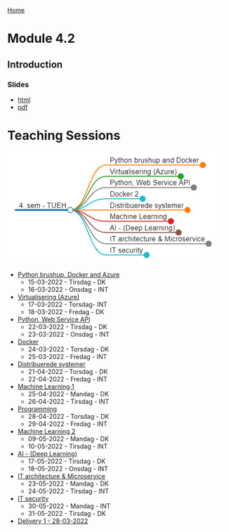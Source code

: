 [Home](../README.md)
# Module 4.2

## Introduction

### Slides
- [html](./introduction.html)
- [pdf](./introduction.pdf)

# Teaching Sessions

![](./image/oversigt.jpg)

- [Python brushup, Docker and Azure](./01-Python-brushup_and_Docker_1/README.md)
    - 15-03-2022 - Tirsdag - DK
    - 16-03-2022 - Onsdag - INT
- [Virtualisering (Azure)](./02-Virtualisering/README.md)
    - 17-03-2022 - Torsdag- INT
    - 18-03-2022 - Fredag - DK
- [Python, Web Service API](./03-Python_WebService_API/README.md)
    - 22-03-2022 - Tirsdag - DK
    - 23-03-2022 - Onsdag - INT
- [Docker](./04-Docker_2/README.md)
    - 24-03-2022 - Torsdag - DK
    - 25-03-2022 - Fredag - INT
- [Distribuerede systemer](./05-Distribuerede_systemer/README.md)
    - 21-04-2022 - Torsdag - DK
    - 22-04-2022 - Fredag - INT
- [Machine Learning 1](./06-Machine_Learning_1/README.md)
    - 25-04-2022 - Mandag - DK
    - 26-04-2022 - Tirsdag - INT
- [Programming](./061-Programing/README.md)
    - 28-04-2022 - Torsdag - DK
    - 29-04-2022 - Fredag - INT
- [Machine Learning 2](./07-Machine_Learning_2/README.md)
    - 09-05-2022 - Mandag - DK
    - 10-05-2022 - Tirsdag - INT
- [AI - (Deep Learning)](./08-AI_DeepLearning/README.md)
    - 17-05-2022 - Tirsdag - DK
    - 18-05-2022 - Onsdag - INT
- [IT architecture & Microservice](./09-IT_architecture_Microservice/README.md)
    - 23-05-2022 - Mandag - DK
    - 24-05-2022 - Tirsdag - INT
- [IT security](./10-IT_security/README.md)
    - 30-05-2022 - Mandag - INT
    - 31-05-2022 - Tirsdag - DK
- [Delivery 1 - 28-03-2022](./11-Delivery/Delivery_1.md)

